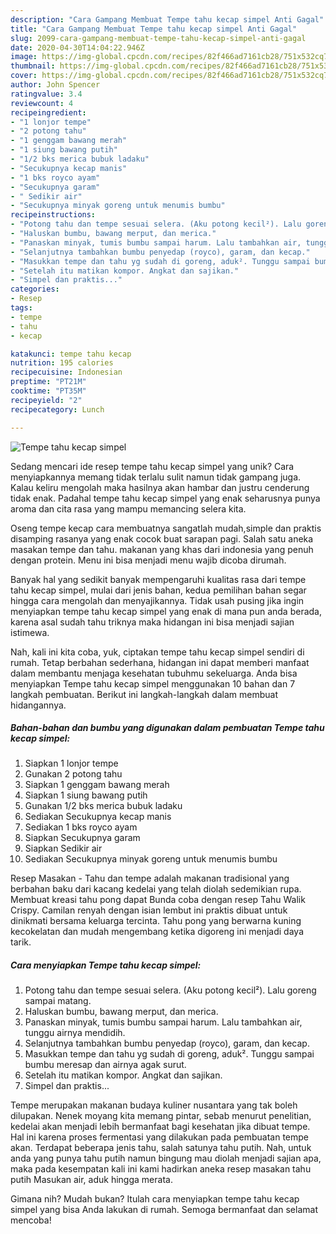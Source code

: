 ```yaml
---
description: "Cara Gampang Membuat Tempe tahu kecap simpel Anti Gagal"
title: "Cara Gampang Membuat Tempe tahu kecap simpel Anti Gagal"
slug: 2099-cara-gampang-membuat-tempe-tahu-kecap-simpel-anti-gagal
date: 2020-04-30T14:04:22.946Z
image: https://img-global.cpcdn.com/recipes/82f466ad7161cb28/751x532cq70/tempe-tahu-kecap-simpel-foto-resep-utama.jpg
thumbnail: https://img-global.cpcdn.com/recipes/82f466ad7161cb28/751x532cq70/tempe-tahu-kecap-simpel-foto-resep-utama.jpg
cover: https://img-global.cpcdn.com/recipes/82f466ad7161cb28/751x532cq70/tempe-tahu-kecap-simpel-foto-resep-utama.jpg
author: John Spencer
ratingvalue: 3.4
reviewcount: 4
recipeingredient:
- "1 lonjor tempe"
- "2 potong tahu"
- "1 genggam bawang merah"
- "1 siung bawang putih"
- "1/2 bks merica bubuk ladaku"
- "Secukupnya kecap manis"
- "1 bks royco ayam"
- "Secukupnya garam"
- " Sedikir air"
- "Secukupnya minyak goreng untuk menumis bumbu"
recipeinstructions:
- "Potong tahu dan tempe sesuai selera. (Aku potong kecil²). Lalu goreng sampai matang."
- "Haluskan bumbu, bawang merput, dan merica."
- "Panaskan minyak, tumis bumbu sampai harum. Lalu tambahkan air, tunggu airnya mendidih."
- "Selanjutnya tambahkan bumbu penyedap (royco), garam, dan kecap."
- "Masukkan tempe dan tahu yg sudah di goreng, aduk². Tunggu sampai bumbu meresap dan airnya agak surut."
- "Setelah itu matikan kompor. Angkat dan sajikan."
- "Simpel dan praktis..."
categories:
- Resep
tags:
- tempe
- tahu
- kecap

katakunci: tempe tahu kecap 
nutrition: 195 calories
recipecuisine: Indonesian
preptime: "PT21M"
cooktime: "PT35M"
recipeyield: "2"
recipecategory: Lunch

---
```



![Tempe tahu kecap simpel](https://img-global.cpcdn.com/recipes/82f466ad7161cb28/751x532cq70/tempe-tahu-kecap-simpel-foto-resep-utama.jpg)

Sedang mencari ide resep tempe tahu kecap simpel yang unik? Cara menyiapkannya memang tidak terlalu sulit namun tidak gampang juga. Kalau keliru mengolah maka hasilnya akan hambar dan justru cenderung tidak enak. Padahal tempe tahu kecap simpel yang enak seharusnya punya aroma dan cita rasa yang mampu memancing selera kita.

Oseng tempe kecap cara membuatnya sangatlah mudah,simple dan praktis disamping rasanya yang enak cocok buat sarapan pagi. Salah satu aneka masakan tempe dan tahu. makanan yang khas dari indonesia yang penuh dengan protein. Menu ini bisa menjadi menu wajib dicoba dirumah.

Banyak hal yang sedikit banyak mempengaruhi kualitas rasa dari tempe tahu kecap simpel, mulai dari jenis bahan, kedua pemilihan bahan segar hingga cara mengolah dan menyajikannya. Tidak usah pusing jika ingin menyiapkan tempe tahu kecap simpel yang enak di mana pun anda berada, karena asal sudah tahu triknya maka hidangan ini bisa menjadi sajian istimewa.


Nah, kali ini kita coba, yuk, ciptakan tempe tahu kecap simpel sendiri di rumah. Tetap berbahan sederhana, hidangan ini dapat memberi manfaat dalam membantu menjaga kesehatan tubuhmu sekeluarga. Anda bisa menyiapkan Tempe tahu kecap simpel menggunakan 10 bahan dan 7 langkah pembuatan. Berikut ini langkah-langkah dalam membuat hidangannya.

<!--inarticleads1-->

##### Bahan-bahan dan bumbu yang digunakan dalam pembuatan Tempe tahu kecap simpel:

1. Siapkan 1 lonjor tempe
1. Gunakan 2 potong tahu
1. Siapkan 1 genggam bawang merah
1. Siapkan 1 siung bawang putih
1. Gunakan 1/2 bks merica bubuk ladaku
1. Sediakan Secukupnya kecap manis
1. Sediakan 1 bks royco ayam
1. Siapkan Secukupnya garam
1. Siapkan  Sedikir air
1. Sediakan Secukupnya minyak goreng untuk menumis bumbu


Resep Masakan - Tahu dan tempe adalah makanan tradisional yang berbahan baku dari kacang kedelai yang telah diolah sedemikian rupa. Membuat kreasi tahu pong dapat Bunda coba dengan resep Tahu Walik Crispy. Camilan renyah dengan isian lembut ini praktis dibuat untuk dinikmati bersama keluarga tercinta. Tahu pong yang berwarna kuning kecokelatan dan mudah mengembang ketika digoreng ini menjadi daya tarik. 

<!--inarticleads2-->

##### Cara menyiapkan Tempe tahu kecap simpel:

1. Potong tahu dan tempe sesuai selera. (Aku potong kecil²). Lalu goreng sampai matang.
1. Haluskan bumbu, bawang merput, dan merica.
1. Panaskan minyak, tumis bumbu sampai harum. Lalu tambahkan air, tunggu airnya mendidih.
1. Selanjutnya tambahkan bumbu penyedap (royco), garam, dan kecap.
1. Masukkan tempe dan tahu yg sudah di goreng, aduk². Tunggu sampai bumbu meresap dan airnya agak surut.
1. Setelah itu matikan kompor. Angkat dan sajikan.
1. Simpel dan praktis...


Tempe merupakan makanan budaya kuliner nusantara yang tak boleh dilupakan. Nenek moyang kita memang pintar, sebab menurut penelitian, kedelai akan menjadi lebih bermanfaat bagi kesehatan jika dibuat tempe. Hal ini karena proses fermentasi yang dilakukan pada pembuatan tempe akan. Terdapat beberapa jenis tahu, salah satunya tahu putih. Nah, untuk anda yang punya tahu putih namun bingung mau diolah menjadi sajian apa, maka pada kesempatan kali ini kami hadirkan aneka resep masakan tahu putih Masukan air, aduk hingga merata. 

Gimana nih? Mudah bukan? Itulah cara menyiapkan tempe tahu kecap simpel yang bisa Anda lakukan di rumah. Semoga bermanfaat dan selamat mencoba!
